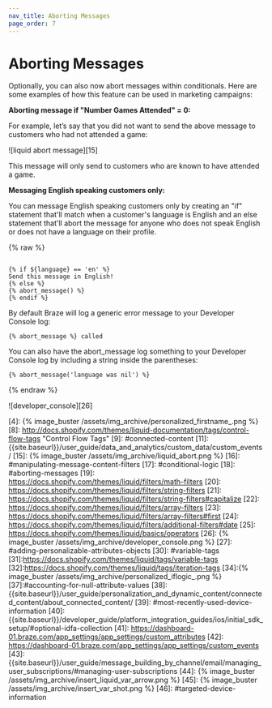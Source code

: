 ```yaml
---
nav_title: Aborting Messages
page_order: 7
---
```


# Aborting Messages
Optionally, you can also now abort messages within conditionals. Here are some examples of how this feature can be used in marketing campaigns:

**Aborting message if "Number Games Attended" = 0:**

For example, let’s say that you did not want to send the above message to customers who had not attended a game:

![liquid abort message][15]

This message will only send to customers who are known to have attended a game.

**Messaging English speaking customers only:**

You can message English speaking customers only by creating an "if" statement that'll match when a customer's language is English and an else statement that'll abort the message for anyone who does not speak English or does not have a language on their profile.

{% raw %}
```liquid

{% if ${language} == 'en' %}
Send this message in English!
{% else %}
{% abort_message() %}
{% endif %}
```

By default Braze will log a generic error message to your Developer Console log:

```text
{% abort_message %} called
```

You can also have the abort_message log something to your Developer Console log by including a string inside the parentheses:

```liquid
{% abort_message('language was nil') %}
```
{% endraw %}

![developer_console][26]

[1]: http://docs.shopify.com/themes/liquid-documentation/basics
[2]: {{site.baseurl}}/user_guide/data_and_analytics/custom_data/custom_attributes/
[3]: http://docs.shopify.com/themes/liquid-documentation/filters
[5]: {{site.baseurl}}/user_guide/data_and_analytics/custom_data/custom_attributes/#custom-attribute-data-types
[6]: #conditional-messaging-logic-tags
[7]: https://docs.shopify.com/themes/liquid-documentation/tags
[12]: https://docs.shopify.com/themes/liquid-documentation/filters
[4]: {% image_buster /assets/img_archive/personalized_firstname_.png %}
[8]: http://docs.shopify.com/themes/liquid-documentation/tags/control-flow-tags "Control Flow Tags"
[9]: #connected-content
[11]: {{site.baseurl}}/user_guide/data_and_analytics/custom_data/custom_events/
[15]: {% image_buster /assets/img_archive/liquid_abort.png %}
[16]: #manipulating-message-content-filters
[17]: #conditional-logic
[18]: #aborting-messages
[19]: https://docs.shopify.com/themes/liquid/filters/math-filters
[20]: https://docs.shopify.com/themes/liquid/filters/string-filters
[21]: https://docs.shopify.com/themes/liquid/filters/string-filters#capitalize
[22]: https://docs.shopify.com/themes/liquid/filters/array-filters
[23]: https://docs.shopify.com/themes/liquid/filters/array-filters#first
[24]: https://docs.shopify.com/themes/liquid/filters/additional-filters#date
[25]: https://docs.shopify.com/themes/liquid/basics/operators
[26]: {% image_buster /assets/img_archive/developer_console.png %}
[27]: #adding-personalizable-attributes-objects
[30]: #variable-tags
[31]:https://docs.shopify.com/themes/liquid/tags/variable-tags
[32]:https://docs.shopify.com/themes/liquid/tags/iteration-tags
[34]:{% image_buster /assets/img_archive/personalized_iflogic_.png %}
[37]:#accounting-for-null-attribute-values
[38]: {{site.baseurl}}/user_guide/personalization_and_dynamic_content/connected_content/about_connected_content/
[39]: #most-recently-used-device-information
[40]: {{site.baseurl}}/developer_guide/platform_integration_guides/ios/initial_sdk_setup/#optional-idfa-collection
[41]: https://dashboard-01.braze.com/app_settings/app_settings/custom_attributes
[42]: https://dashboard-01.braze.com/app_settings/app_settings/custom_events
[43]: {{site.baseurl}}/user_guide/message_building_by_channel/email/managing_user_subscriptions/#managing-user-subscriptions
[44]: {% image_buster /assets/img_archive/insert_liquid_var_arrow.png %}
[45]: {% image_buster /assets/img_archive/insert_var_shot.png %}
[46]: #targeted-device-information
